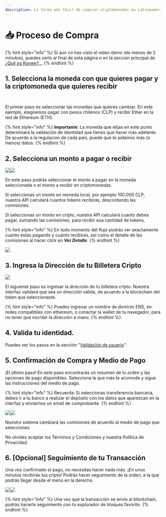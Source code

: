 ```yaml
---
description: La forma más fácil de comprar criptomonedas en Latinoamérica
---
```


# 📥 Proceso de Compra

{% hint style="info" %}
Si aún no has visto el video demo (de menos de 2 minutos), puedes verlo al final de esta página o en la sección principal de [_¿Qué es Koywe?_](./)__
{% endhint %}

## 1. Selecciona la moneda con que quieres pagar y la criptomoneda que quieres recibir

<div>

<figure><img src="../../.gitbook/assets/compra1.png" alt=""><figcaption></figcaption></figure>

 

<figure><img src="../../.gitbook/assets/compra2.png" alt=""><figcaption></figcaption></figure>

</div>

El primer paso es seleccionar las monedas que quieres cambiar. En este ejemplo, elegiremos pagar con pesos chilenos (CLP) y recibir Ether en la red de Ethereum (ETH).

{% hint style="info" %}
**Importante**: La moneda que elijas en este punto determinará la validación de identidad que tienes que hacer más adelante. De acuerdo a la regulación de cada país, puede que te pidamos más (o menos) datos.
{% endhint %}

## 2. Selecciona un monto a pagar o recibir

![](<../../.gitbook/assets/Screen Shot 2022-12-07 at 18.14.05.png>)![](<../../.gitbook/assets/Screen Shot 2022-12-07 at 18.14.13.png>)

En este paso podrás seleccionar el monto a pagar en la moneda seleccionada o el monto a recibir en criptomonedas.

Si seleccionas un monto en moneda local, por ejemplo 100.000 CLP, nuestra API calculará cuantos tokens recibirás, descontando las comisiones.

Si seleccionas un monto en cripto, nuestra API calculará cuanto debes pagar, sumando las comisiones, para recibir esa cantidad de tokens.

{% hint style="info" %}
En todo momento del flujo podrás ver exactamente cuánto estás pagando y cuánto recibirás, así como el detalle de las comisiones al hacer click en _**Ver Detalle**_.
{% endhint %}

![](<../../.gitbook/assets/Screen Shot 2022-12-07 at 21.58.53.png>)

## 3. Ingresa la Dirección de tu Billetera Cripto

![](<../../.gitbook/assets/Screen Shot 2022-12-07 at 22.01.31.png>)

El siguiente paso es ingresar la dirección de tu billetera cripto. Nuestra interfaz validará que sea un dirección válida, de acuerdo a la blockchain del token que seleccionaste.

{% hint style="info" %}
Puedes ingresar un nombre de dominio ENS, en redes compatibles con ethereum, o conectar la wallet de tu navegador, para no tener que escribir la dirección a mano.
{% endhint %}

## 4. Valida tu identidad.

Puedes ver los pasos en la sección "[Validación de usuario](validacion-de-usuario.md)".

## 5. Confirmación de Compra y Medio de Pago

¡El último paso! En este paso encontrarás un resumen de tu orden y las opciones de pago disponibles. Selecciona la que más te acomode y sigue las instrucciones del medio de pago.

{% hint style="info" %}
Recuerda: Si seleccionas transferencia bancaria, debes ir a tu banco a realizar el depósito con los datos que aparezcan en la interfaz y enviarnos un email de comprobante.
{% endhint %}

![](<../../.gitbook/assets/Screen Shot 2022-12-07 at 22.43.46.png>)![](<../../.gitbook/assets/Screen Shot 2022-12-07 at 22.43.53.png>)

Nuestro sistema cambiará las comisiones de acuerdo al medio de pago que selecciones.

No olvides aceptar los Términos y Condiciones y nuestra Política de Privacidad.

## 6. \[Opcional] Seguimiento de tu Transacción

Una vez confirmado el pago, no necesitas hacer nada más. ¡En unos minutos recibirás tus cripto! Podrás hacer seguimiento de la orden, a la que podrás llegar desde el menú en la derecha.

![](<../../.gitbook/assets/Screen Shot 2022-12-07 at 22.50.33.png>)![](<../../.gitbook/assets/Screen Shot 2022-12-07 at 22.50.26.png>)

{% hint style="info" %}
Una vez que la transacción se envíe al blockchain, podrás hacerle seguimiento con tu explorador de bloques favorito.
{% endhint %}



